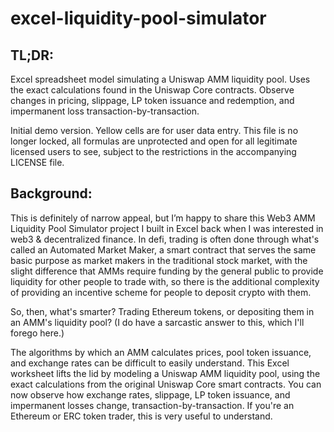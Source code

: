 # excel-liquidity-pool-simulator

## TL;DR:
Excel spreadsheet model simulating a Uniswap AMM liquidity pool. Uses the exact calculations found in the Uniswap Core contracts. Observe changes in pricing, slippage, LP token issuance and redemption, and impermanent loss transaction-by-transaction.

Initial demo version. Yellow cells are for user data entry. This file is no longer locked, all formulas are unprotected and open for all legitimate licensed users to see, subject to the restrictions in the accompanying LICENSE file.

## Background:
This is definitely of narrow appeal, but I’m happy to share this Web3 AMM Liquidity Pool Simulator project I built in Excel back when I was interested in web3 & decentralized finance. In defi, trading is often done through what's called an Automated Market Maker, a smart contract that serves the same basic purpose as market makers in the traditional stock market, with the slight difference that AMMs require funding by the general public to provide liquidity for other people to trade with, so there is the additional complexity of providing an incentive scheme for people to deposit crypto with them. 

So, then, what's smarter? Trading Ethereum tokens, or depositing them in an AMM's liquidity pool? (I do have a sarcastic answer to this, which I'll forego here.) 

The algorithms by which an AMM calculates prices, pool token issuance, and exchange rates can be difficult to easily understand. This Excel worksheet lifts the lid by modeling a Uniswap AMM liquidity pool, using the exact calculations from the original Uniswap Core smart contracts. You can now observe how exchange rates, slippage, LP token issuance, and impermanent losses change, transaction-by-transaction. If you're an Ethereum or ERC token trader, this is very useful to understand.
